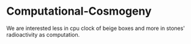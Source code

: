 Computational-Cosmogeny
=======================

We are interested less in cpu clock of beige boxes and more in stones' radioactivity as computation.
